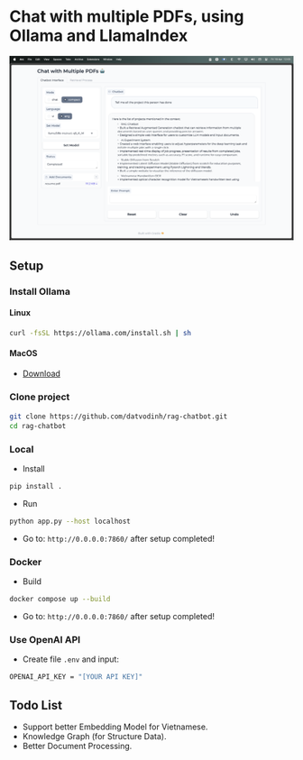 # Chat with multiple PDFs, using Ollama and LlamaIndex

![alt text](assets/demo.png)

## Setup

### Install Ollama

#### Linux

```bash
curl -fsSL https://ollama.com/install.sh | sh
```

#### MacOS

- [Download](https://ollama.com/)

### Clone project

```bash
git clone https://github.com/datvodinh/rag-chatbot.git
cd rag-chatbot
```

### Local

- Install

```bash
pip install .
```

- Run

```bash
python app.py --host localhost
```

- Go to: `http://0.0.0.0:7860/` after setup completed!

### Docker

- Build

```bash
docker compose up --build
```

- Go to: `http://0.0.0.0:7860/` after setup completed!

### Use OpenAI API

- Create file `.env` and input:

```bash
OPENAI_API_KEY = "[YOUR API KEY]"
```

## Todo List

- Support better Embedding Model for Vietnamese.
- Knowledge Graph (for Structure Data).
- Better Document Processing.
